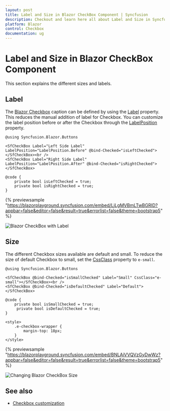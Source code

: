 ```yaml
---
layout: post
title: Label and Size in Blazor CheckBox Component | Syncfusion
description: Checkout and learn here all about Label and Size in Syncfusion Blazor CheckBox component and much more.
platform: Blazor
control: Checkbox
documentation: ug
---
```


# Label and Size in Blazor CheckBox Component

This section explains the different sizes and labels.

## Label

The [Blazor Checkbox](https://www.syncfusion.com/blazor-components/blazor-checkbox) caption can be defined by using the [Label](https://help.syncfusion.com/cr/blazor/Syncfusion.Blazor.Buttons.SfCheckBox-1.html#Syncfusion_Blazor_Buttons_SfCheckBox_1_Label) property. This reduces the manual addition of label for Checkbox. You can customize the label position before or after the Checkbox through the [LabelPosition](https://help.syncfusion.com/cr/blazor/Syncfusion.Blazor.Buttons.SfCheckBox-1.html#Syncfusion_Blazor_Buttons_SfCheckBox_1_LabelPosition) property.

```cshtml
@using Syncfusion.Blazor.Buttons

<SfCheckBox Label="Left Side Label" LabelPosition="LabelPosition.Before" @bind-Checked="isLeftChecked"></SfCheckBox><br />
<SfCheckBox Label="Right Side Label" LabelPosition="LabelPosition.After" @bind-Checked="isRightChecked"></SfCheckBox>

@code {
    private bool isLeftChecked = true;
    private bool isRightChecked = true;
}

```
{% previewsample "https://blazorplayground.syncfusion.com/embed/LjLgMVBmLTwBGRID?appbar=false&editor=false&result=true&errorlist=false&theme=bootstrap5" %}

![Blazor CheckBox with Label](./images/blazor-checkbox-label.png)

## Size

The different Checkbox sizes available are default and small. To reduce the size of default Checkbox to small, set the [CssClass](https://help.syncfusion.com/cr/blazor/Syncfusion.Blazor.Buttons.SfCheckBox-1.html) property to `e-small`.

```cshtml
@using Syncfusion.Blazor.Buttons

<SfCheckBox @bind-Checked="isSmallChecked" Label="Small" CssClass="e-small"></SfCheckBox><br />
<SfCheckBox @bind-Checked="isDefaultChecked" Label="Default"></SfCheckBox>

@code {
    private bool isSmallChecked = true;
     private bool isDefaultChecked = true;
}

<style>
    .e-checkbox-wrapper {
        margin-top: 18px;
    }
</style>

```
{% previewsample "https://blazorplayground.syncfusion.com/embed/BNLAiVVQVzGyDwWz?appbar=false&editor=false&result=true&errorlist=false&theme=bootstrap5" %}

![Changing Blazor CheckBox Size](./images/blazor-checkbox-size.png)

## See also

* [Checkbox customization](./how-to/customized-checkbox)